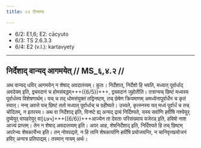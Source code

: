 ```yaml
---
title: ०२ टिप्पण्यः

---
```

- 6/2: E1,6; E2: cācyuto
- 6/3: TS 2.6.3.3
- 6/4: E2 (v.l.): kartavyety

____________________________________________


## निर्देशाद् वान्यद् आगमयेत् // MS_६,४.२ //

अथ वान्यद् धविर् आगमयेन् न शेषाद् अवदातव्यम्। कुतः। निर्देशात्, निर्देशो हि भवति, मध्यात् पूर्वार्धाद् अवदेयम् इति, द्व्यवदानं च होमसंबद्धम्+++({6/5})+++, द्व्यवदानं जुहोतीति। तत्रान्यच् छिष्टं मध्यस्य पूर्वार्धस्य विशेषणार्थम्। यच् च तद् धोमसंयुक्तं तद्विनष्टम्, तच् छेषेण क्रियमाणम् अमध्येनापूर्वार्धेन च कृतं स्यात्। नन्व् अवत्ते यच् छिष्टं ततो मध्यात् पूर्वार्धाच् च ग्रहीष्यते। उच्यते, कृत्स्नस्य यत् मध्यं पूर्वार्धं च तच् चोदितम्, न इतरस्य।
अथ वा निर्देशाद् इति, विनष्टे ह्य् अन्यद् द्रव्यं निर्दिश्यते, यस्य सर्वाणि हवींषि नश्येयुर् दुष्येयुर् वापहरेयुर् वा[६७५]+++({6/6})+++आज्येन ता देवताः परिसंख्याय यजेरन्न् इति, हविषो नाश आज्यं प्राप्तम्। तेन न शेषाद् अवदातव्यम् इति।
अपर आह, शेषनिर्देशाद् इति, निर्दिश्यते हि तच् छिष्टम् अपरेभ्यः शेषकार्येभ्य इति। तन् नोपपद्यते, न हि तानि शेषकार्याणि हवींषि प्रयोजयन्ति, न चानिवृत्तप्रयोजनं हविर् अन्यत्र प्रतिपाद्यम्। तस्मान् नायम् अर्थः।
